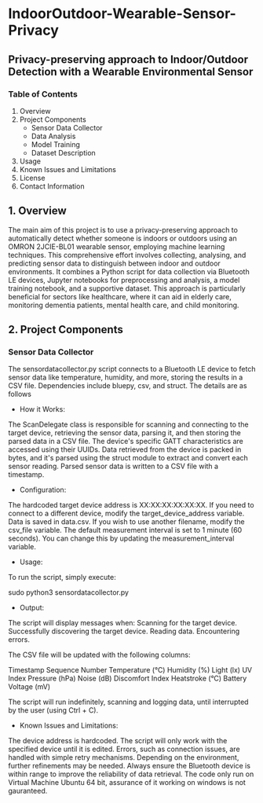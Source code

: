 # IndoorOutdoor-Wearable-Sensor-Privacy
## Privacy-preserving approach to Indoor/Outdoor Detection with a Wearable Environmental Sensor

### Table of Contents
1. Overview
2. Project Components
    - Sensor Data Collector
    - Data Analysis
    - Model Training
    - Dataset Description
3. Usage
4. Known Issues and Limitations
5. License
6. Contact Information

## 1. Overview

The main aim of this project is to use a privacy-preserving approach to automatically detect whether someone is indoors or outdoors using an OMRON 2JCIE-BL01 wearable sensor, employing machine learning techniques. This comprehensive effort involves collecting, analysing, and predicting sensor data to distinguish between indoor and outdoor environments. It combines a Python script for data collection via Bluetooth LE devices, Jupyter notebooks for preprocessing and analysis, a model training notebook, and a supportive dataset. This approach is particularly beneficial for sectors like healthcare, where it can aid in elderly care, monitoring dementia patients, mental health care, and child monitoring.

## 2. Project Components
### Sensor Data Collector
The sensordatacollector.py script connects to a Bluetooth LE device to fetch sensor data like temperature, humidity, and more, storing the results in a CSV file. Dependencies include bluepy, csv, and struct. The details are as follows

- How it Works:

The ScanDelegate class is responsible for scanning and connecting to the target device, retrieving the sensor data, parsing it, and then storing the parsed data in a CSV file.
The device's specific GATT characteristics are accessed using their UUIDs.
Data retrieved from the device is packed in bytes, and it's parsed using the struct module to extract and convert each sensor reading.
Parsed sensor data is written to a CSV file with a timestamp.


- Configuration:

The hardcoded target device address is XX:XX:XX:XX:XX:XX. If you need to connect to a different device, modify the target_device_address variable.
Data is saved in data.csv. If you wish to use another filename, modify the csv_file variable.
The default measurement interval is set to 1 minute (60 seconds). You can change this by updating the measurement_interval variable.

- Usage:

To run the script, simply execute:

sudo python3 sensordatacollector.py

- Output:

The script will display messages when:
Scanning for the target device.
Successfully discovering the target device.
Reading data.
Encountering errors.

The CSV file will be updated with the following columns:

Timestamp
Sequence Number
Temperature (°C)
Humidity (%)
Light (lx)
UV Index
Pressure (hPa)
Noise (dB)
Discomfort Index
Heatstroke (°C)
Battery Voltage (mV)

The script will run indefinitely, scanning and logging data, until interrupted by the user (using Ctrl + C).

- Known Issues and Limitations:

The device address is hardcoded. The script will only work with the specified device until it is edited.
Errors, such as connection issues, are handled with simple retry mechanisms. Depending on the environment, further refinements may be needed.
Always ensure the Bluetooth device is within range to improve the reliability of data retrieval.
The code only run on Virtual Machine Ubuntu 64 bit, assurance of it working on windows is not gauranteed. 

